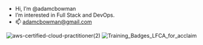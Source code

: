 - Hi, I’m @adamcbowman
- I’m interested in Full Stack and DevOps. 
- 📫 adamcbowman@gmail.com

<!---
adamcbowman/adamcbowman is a ✨ special ✨ repository because its `README.md` (this file) appears on your GitHub profile.
You can click the Preview link to take a look at your changes.
--->
![aws-certified-cloud-practitioner(2)](https://github.com/user-attachments/assets/6d3bad94-1a79-4511-88bf-8baf9dcde698)
![Training_Badges_LFCA_for_acclaim](https://github.com/user-attachments/assets/e472da06-8fcb-4920-baf6-2d8f12c69e44)
